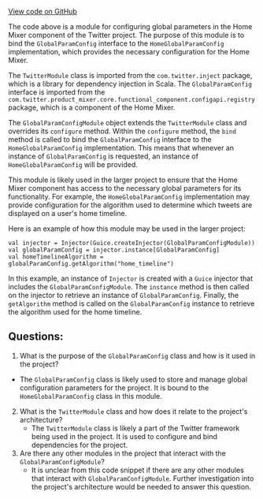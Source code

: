 [View code on GitHub](https://github.com/misbahsy/the-algorithm/home-mixer/server/src/main/scala/com/twitter/home_mixer/param/GlobalParamConfigModule.scala)

The code above is a module for configuring global parameters in the Home Mixer component of the Twitter project. The purpose of this module is to bind the `GlobalParamConfig` interface to the `HomeGlobalParamConfig` implementation, which provides the necessary configuration for the Home Mixer.

The `TwitterModule` class is imported from the `com.twitter.inject` package, which is a library for dependency injection in Scala. The `GlobalParamConfig` interface is imported from the `com.twitter.product_mixer.core.functional_component.configapi.registry` package, which is a component of the Home Mixer. 

The `GlobalParamConfigModule` object extends the `TwitterModule` class and overrides its `configure` method. Within the `configure` method, the `bind` method is called to bind the `GlobalParamConfig` interface to the `HomeGlobalParamConfig` implementation. This means that whenever an instance of `GlobalParamConfig` is requested, an instance of `HomeGlobalParamConfig` will be provided.

This module is likely used in the larger project to ensure that the Home Mixer component has access to the necessary global parameters for its functionality. For example, the `HomeGlobalParamConfig` implementation may provide configuration for the algorithm used to determine which tweets are displayed on a user's home timeline. 

Here is an example of how this module may be used in the larger project:

```
val injector = Injector(Guice.createInjector(GlobalParamConfigModule))
val globalParamConfig = injector.instance[GlobalParamConfig]
val homeTimelineAlgorithm = globalParamConfig.getAlgorithm("home_timeline")
```

In this example, an instance of `Injector` is created with a `Guice` injector that includes the `GlobalParamConfigModule`. The `instance` method is then called on the injector to retrieve an instance of `GlobalParamConfig`. Finally, the `getAlgorithm` method is called on the `GlobalParamConfig` instance to retrieve the algorithm used for the home timeline.
## Questions: 
 1. What is the purpose of the `GlobalParamConfig` class and how is it used in the project?
   - The `GlobalParamConfig` class is likely used to store and manage global configuration parameters for the project. It is bound to the `HomeGlobalParamConfig` class in this module.
2. What is the `TwitterModule` class and how does it relate to the project's architecture?
   - The `TwitterModule` class is likely a part of the Twitter framework being used in the project. It is used to configure and bind dependencies for the project.
3. Are there any other modules in the project that interact with the `GlobalParamConfigModule`?
   - It is unclear from this code snippet if there are any other modules that interact with `GlobalParamConfigModule`. Further investigation into the project's architecture would be needed to answer this question.